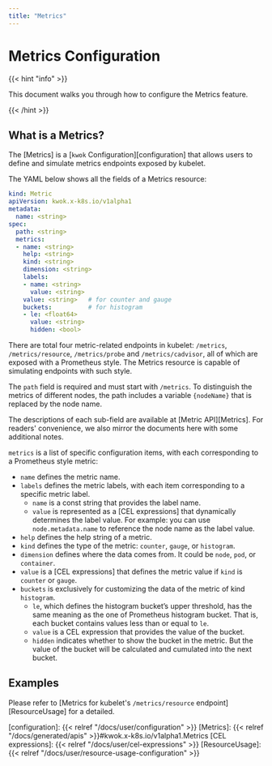 ```yaml
---
title: "Metrics"
---
```


# Metrics Configuration

{{< hint "info" >}}

This document walks you through how to configure the Metrics feature.

{{< /hint >}}

## What is a Metrics?

The [Metrics] is a [`kwok` Configuration][configuration] that allows users to define and simulate metrics endpoints exposed by kubelet.

The YAML below shows all the fields of a Metrics resource:

``` yaml
kind: Metric
apiVersion: kwok.x-k8s.io/v1alpha1
metadata:
  name: <string>
spec:
  path: <string>
  metrics:
  - name: <string>
    help: <string>
    kind: <string>
    dimension: <string>
    labels:
    - name: <string>
      value: <string>
    value: <string>   # for counter and gauge
    buckets:          # for histogram
    - le: <float64>
      value: <string>
      hidden: <bool>
```

There are total four metric-related endpoints in kubelet: `/metrics`, `/metrics/resource`, `/metrics/probe` and `/metrics/cadvisor`,
all of which are exposed with a Prometheus style. The Metrics resource is capable of simulating endpoints with such style.

The `path` field is required and must start with `/metrics`.
To distinguish the metrics of different nodes, the path includes a variable `{nodeName}` that is replaced by the node name.

The descriptions of each sub-field are available at [Metric API][Metrics]. 
For readers' convenience, we also mirror the documents here with some additional notes.

`metrics` is a list of specific configuration items, with each corresponding to a Prometheus style metric:
* `name` defines the metric name.
* `labels` defines the metric labels, with each item corresponding to a specific metric label.
  - `name` is a const string that provides the label name.
  - `value` is represented as a [CEL expressions] that dynamically determines the label value.
    For example: you can use `node.metadata.name` to reference the node name as the label value.
* `help` defines the help string of a metric.
* `kind` defines the type of the metric: `counter`, `gauge`, or `histogram`.
* `dimension` defines where the data comes from. It could be `node`, `pod`, or `container`.
* `value` is a [CEL expressions] that defines the metric value if `kind` is `counter` or `gauge`.
* `buckets` is exclusively for customizing the data of the metric of kind `histogram`.
  - `le`, which defines the histogram bucket’s upper threshold, has the same meaning as the one of Prometheus histogram bucket.
    That is, each bucket contains values less than or equal to `le`.
  - `value` is a CEL expression that provides the value of the bucket.
  - `hidden` indicates whether to show the bucket in the metric.
    But the value of the bucket will be calculated and cumulated into the next bucket.

## Examples

Please refer to [Metrics for kubelet's `/metrics/resource` endpoint][ResourceUsage] for a detailed.

[configuration]: {{< relref "/docs/user/configuration" >}}
[Metrics]: {{< relref "/docs/generated/apis" >}}#kwok.x-k8s.io/v1alpha1.Metrics
[CEL expressions]: {{< relref "/docs/user/cel-expressions" >}}
[ResourceUsage]: {{< relref "/docs/user/resource-usage-configuration" >}}
